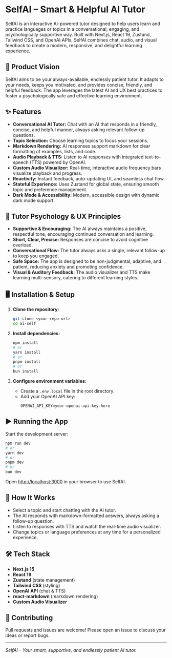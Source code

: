 # SelfAI – Smart & Helpful AI Tutor

SelfAI is an interactive AI-powered tutor designed to help users learn and practice languages or topics in a conversational, engaging, and psychologically supportive way. Built with Next.js, React 19, Zustand, Tailwind CSS, and OpenAI APIs, SelfAI combines chat, audio, and visual feedback to create a modern, responsive, and delightful learning experience.

## 🚀 Product Vision
SelfAI aims to be your always-available, endlessly patient tutor. It adapts to your needs, keeps you motivated, and provides concise, friendly, and helpful feedback. The app leverages the latest AI and UX best practices to foster a psychologically safe and effective learning environment.

## ✨ Features
- **Conversational AI Tutor:** Chat with an AI that responds in a friendly, concise, and helpful manner, always asking relevant follow-up questions.
- **Topic Selection:** Choose learning topics to focus your sessions.
- **Markdown Rendering:** AI responses support markdown for clear formatting of examples, lists, and code.
- **Audio Playback & TTS:** Listen to AI responses with integrated text-to-speech (TTS) powered by OpenAI.
- **Custom Audio Visualizer:** Real-time, interactive audio frequency bars visualize playback and progress.
- **Reactivity:** Instant feedback, auto-updating UI, and seamless chat flow.
- **Stateful Experience:** Uses Zustand for global state, ensuring smooth topic and preference management.
- **Dark Mode & Accessibility:** Modern, accessible design with dynamic dark mode support.

## 🧠 Tutor Psychology & UX Principles
- **Supportive & Encouraging:** The AI always maintains a positive, respectful tone, encouraging continued conversation and learning.
- **Short, Clear, Precise:** Responses are concise to avoid cognitive overload.
- **Conversational Flow:** The tutor always asks a single, relevant follow-up to keep you engaged.
- **Safe Space:** The app is designed to be non-judgmental, adaptive, and patient, reducing anxiety and promoting confidence.
- **Visual & Auditory Feedback:** The audio visualizer and TTS make learning multi-sensory, catering to different learning styles.

## 🖥️ Installation & Setup

1. **Clone the repository:**
   ```bash
   git clone <your-repo-url>
   cd ai-self
   ```

2. **Install dependencies:**
   ```bash
   npm install
   # or
   yarn install
   # or
   pnpm install
   # or
   bun install
   ```

3. **Configure environment variables:**
   - Create a `.env.local` file in the root directory.
   - Add your OpenAI API key:
     ```env
     OPENAI_API_KEY=your-openai-api-key-here
     ```

## ▶️ Running the App

Start the development server:
```bash
npm run dev
# or
yarn dev
# or
pnpm dev
# or
bun dev
```

Open [http://localhost:3000](http://localhost:3000) in your browser to use SelfAI.

## 📝 How It Works
- Select a topic and start chatting with the AI tutor.
- The AI responds with markdown-formatted answers, always asking a follow-up question.
- Listen to responses with TTS and watch the real-time audio visualizer.
- Change topics or language preferences at any time for a personalized experience.

## 🛠️ Tech Stack
- **Next.js 15**
- **React 19**
- **Zustand** (state management)
- **Tailwind CSS** (styling)
- **OpenAI API** (chat & TTS)
- **react-markdown** (markdown rendering)
- **Custom Audio Visualizer**

## 🤝 Contributing
Pull requests and issues are welcome! Please open an issue to discuss your ideas or report bugs.

---

*SelfAI – Your smart, supportive, and endlessly patient AI tutor.*
